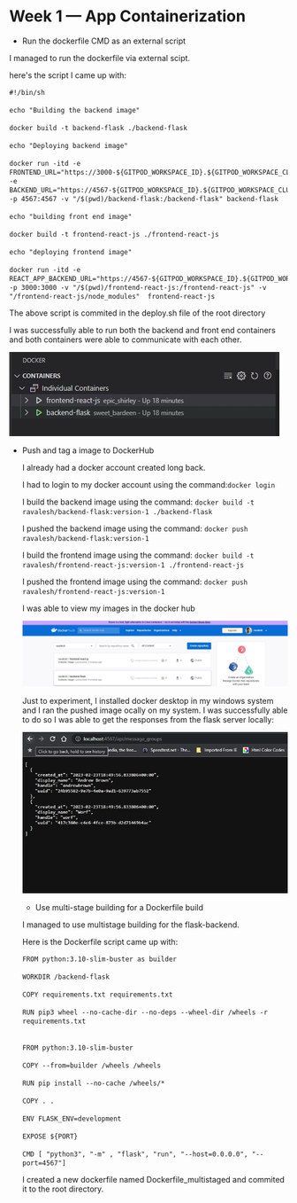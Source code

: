 # Week 1 — App Containerization

- Run the dockerfile CMD as an external script

I managed to run the dockerfile via external scipt.

here's the script I came up with:

```
#!/bin/sh

echo "Building the backend image"

docker build -t backend-flask ./backend-flask

echo "Deploying backend image"

docker run -itd -e FRONTEND_URL="https://3000-${GITPOD_WORKSPACE_ID}.${GITPOD_WORKSPACE_CLUSTER_HOST}" -e BACKEND_URL="https://4567-${GITPOD_WORKSPACE_ID}.${GITPOD_WORKSPACE_CLUSTER_HOST}" -p 4567:4567 -v "/$(pwd)/backend-flask:/backend-flask" backend-flask

echo "building front end image"

docker build -t frontend-react-js ./frontend-react-js

echo "deploying frontend image"

docker run -itd -e REACT_APP_BACKEND_URL="https://4567-${GITPOD_WORKSPACE_ID}.${GITPOD_WORKSPACE_CLUSTER_HOST}" -p 3000:3000 -v "/$(pwd)/frontend-react-js:/frontend-react-js" -v "/frontend-react-js/node_modules"  frontend-react-js

```

The above script is commited in the deploy.sh file of the root directory

I was successfully able to run both the backend and front end containers and both containers were able to communicate with each other.

![TASK1 1](../_docs/assets/week1/TASK1-01.JPG)

- Push and tag a image to DockerHub

  I already had a docker account created long back.
  
  I had to login to my docker account using the command:`docker login`
  
  I build the backend image using the command: `docker build -t ravalesh/backend-flask:version-1 ./backend-flask`
  
  I pushed the backend image using the command: `docker push ravalesh/backend-flask:version-1`
  
  I build the frontend image using the command: `docker build -t ravalesh/frontend-react-js:version-1 ./frontend-react-js`
  
  I pushed the frontend image using the command: `docker push ravalesh/frontend-react-js:version-1`
  
  I was able to view my images in the docker hub
  
  ![DOCKER-PUSH-1.JPG 1](../_docs/assets/week1/DOCKER-PUSH-1.JPG)
  
  Just to experiment, I installed docker desktop in my windows system and I ran the pushed image ocally on my system. I was successfully able to do so I was able to     get the responses from the flask server locally:
  
  ![DOCKER-PUSH-1.JPG 2](../_docs/assets/week1/DOCKER-PUSH-2.JPG)
  
  - Use multi-stage building for a Dockerfile build
  
  I managed to use multistage building for the flask-backend.
  
  Here is the Dockerfile script  came up with:
  ```
  FROM python:3.10-slim-buster as builder

  WORKDIR /backend-flask

  COPY requirements.txt requirements.txt

  RUN pip3 wheel --no-cache-dir --no-deps --wheel-dir /wheels -r requirements.txt


  FROM python:3.10-slim-buster

  COPY --from=builder /wheels /wheels

  RUN pip install --no-cache /wheels/*

  COPY . .

  ENV FLASK_ENV=development

  EXPOSE ${PORT}

  CMD [ "python3", "-m" , "flask", "run", "--host=0.0.0.0", "--port=4567"]
  ```
  
  I created a new dockerfile named Dockerfile_multistaged and commited it to the root directory.
  

